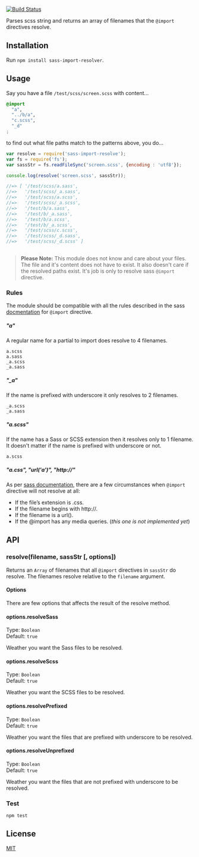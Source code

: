 [![Build Status](https://travis-ci.org/dadish/sass-import-resolve.svg?branch=master)](https://travis-ci.org/dadish/sass-import-resolve)

Parses scss string and returns an array of filenames that the `@import` directives resolve.

## Installation

Run `npm install sass-import-resolver`.

## Usage

Say you have a file `/test/scss/screen.scss` with content...

```scss
@import
  "a",
  "../b/a",
  "c.scss",
  "_d"
;
```

to find out what file paths match to the patterns above, you do...
```js
var resolve = require('sass-import-resolve');
var fs = require('fs');
var sassStr = fs.readFileSync('screen.scss', {encoding : 'utf8'});

console.log(resolve('screen.scss', sassStr));

//=> [ '/test/scss/a.sass',
//=>   '/test/scss/_a.sass',
//=>   '/test/scss/a.scss',
//=>   '/test/scss/_a.scss',
//=>   '/test/b/a.sass',
//=>   '/test/b/_a.sass',
//=>   '/test/b/a.scss',
//=>   '/test/b/_a.scss',
//=>   '/test/scss/c.scss',
//=>   '/test/scss/_d.sass',
//=>   '/test/scss/_d.scss' ]
    
```
> __Please Note:__ This module does not know and care about your files. The file and it's content does not have to exist. It also doesn't care if the resolved paths exist. It's job is only to resolve sass `@import` directive.

### Rules
The module should be compatible with all the rules described in the sass [docmentation][sass-lang] for `@import` directive.

##### "a"
A regular name for a partial to import does resolve to 4 filenames.
```
a.scss
a.sass
_a.scss
_a.sass
```

##### "_a"
If the name is prefixed with underscore it only resolves to 2 filenames.
```
_a.scss
_a.sass
```

##### "a.scss"
If the name has a Sass or SCSS extension then it resolves only to 1 filename.
It doesn't matter if the name is prefixed with underscore or not.
```
a.scss
```

##### "a.css", "url('a')", "http://"
As per [sass documentation][sass-lang], there are a few circumstances when `@import` directive will not resolve at all:
- If the file’s extension is .css.
- If the filename begins with http://.
- If the filename is a url().
- If the @import has any media queries. (_this one is not implemented yet_)

## API

### resolve(filename, sassStr [, options])
Returns an `Array` of filenames that all `@import` directives in `sassStr` do resolve.
The filenames resolve relative to the `filename` argument.

#### Options

There are few options that affects the result of the resolve method.

#### options.resolveSass
Type: `Boolean`  
Default: `true`

Weather you want the Sass files to be resolved.

#### options.resolveScss
Type: `Boolean`  
Default: `true`

Weather you want the SCSS files to be resolved.

#### options.resolvePrefixed
Type: `Boolean`  
Default: `true`

Weather you want the files that are prefixed with underscore to be resolved.

#### options.resolveUnprefixed
Type: `Boolean`  
Default: `true`

Weather you want the files that are not prefixed with underscore to be resolved.

### Test
```
npm test
```

## License

[MIT][license]

[sass-lang]: http://sass-lang.com/documentation/file.SASS_REFERENCE.html#import
[license]: https://raw.githubusercontent.com/dadish/sass-import-resolve/master/LICENSE